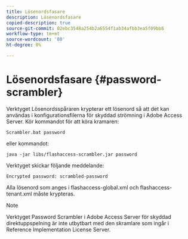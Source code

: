 ```yaml
---
title: Lösenordsfasare
description: Lösenordsfasare
copied-description: true
source-git-commit: 02ebc3548a254b2a6554f1ab34afbb3ea5f09bb8
workflow-type: tm+mt
source-wordcount: '80'
ht-degree: 0%

---
```


# Lösenordsfasare {#password-scrambler}

Verktyget Lösenordsspåraren krypterar ett lösenord så att det kan användas i konfigurationsfilerna för skyddad strömning i Adobe Access Server. Kör kommandot för att köra kramaren:

```
Scrambler.bat password 
```

eller kommandot:

```
java -jar libs/flashaccess-scrambler.jar password  
```

Verktyget skickar följande meddelande:

```
Encrypted password: scrambled-password 
```

Alla lösenord som anges i flashaccess-global.xml och flashaccess-tenant.xml måste krypteras.

>[!NOTE]
>
>Verktyget Password Scrambler i Adobe Access Server för skyddad direktuppspelning är inte utbytbart med den skramlare som ingår i Reference Implementation License Server.
